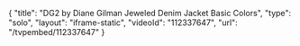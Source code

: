 {
    "title": "DG2 by Diane Gilman Jeweled Denim Jacket  Basic Colors",
    "type": "solo",
    "layout": "iframe-static",
    "videoId": "112337647",
    "url": "\/tvpembed\/112337647"
}